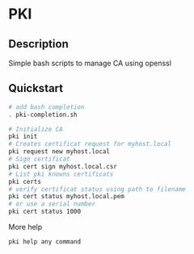 # PKI

## Description

Simple bash scripts to manage CA using openssl

## Quickstart

```bash
# add bash completion
. pki-completion.sh

# Initialize CA
pki init
# Creates certificat request for myhost.local
pki request new myhost.local
# Sign certificat
pki cert sign myhost.local.csr
# List pki knowns certificats
pki certs
# verify certificat status using path to filename
pki cert status myhost.local.pem
# or use a serial number
pki cert status 1000
```

More help

```bash
pki help any command
```

